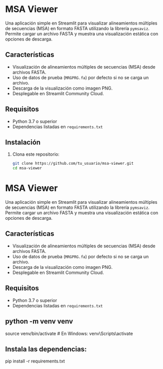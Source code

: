 # MSA Viewer

Una aplicación simple en Streamlit para visualizar alineamientos múltiples de secuencias (MSA) en formato FASTA utilizando la librería `pymsaviz`. Permite cargar un archivo FASTA y muestra una visualización estática con opciones de descarga.

## Características
- Visualización de alineamientos múltiples de secuencias (MSA) desde archivos FASTA.
- Uso de datos de prueba (`MRGPRG.fa`) por defecto si no se carga un archivo.
- Descarga de la visualización como imagen PNG.
- Desplegable en Streamlit Community Cloud.

## Requisitos
- Python 3.7 o superior
- Dependencias listadas en `requirements.txt`

## Instalación
1. Clona este repositorio:
   ```bash
   git clone https://github.com/tu_usuario/msa-viewer.git
   cd msa-viewer
# MSA Viewer

Una aplicación simple en Streamlit para visualizar alineamientos múltiples de secuencias (MSA) en formato FASTA utilizando la librería `pymsaviz`. Permite cargar un archivo FASTA y muestra una visualización estática con opciones de descarga.

## Características
- Visualización de alineamientos múltiples de secuencias (MSA) desde archivos FASTA.
- Uso de datos de prueba (`MRGPRG.fa`) por defecto si no se carga un archivo.
- Descarga de la visualización como imagen PNG.
- Desplegable en Streamlit Community Cloud.

## Requisitos
- Python 3.7 o superior
- Dependencias listadas en `requirements.txt`


## python -m venv venv
source venv/bin/activate  # En Windows: venv\Scripts\activate

## Instala las dependencias:
pip install -r requirements.txt



